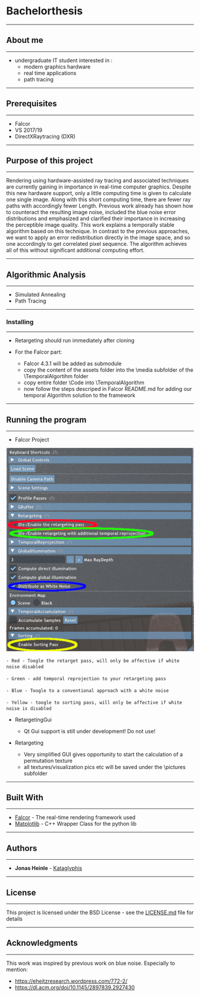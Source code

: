 # Bachelorthesis

--------
## About me
--------
 - undergraduate IT student interested in :
    - modern graphics hardware
    - real time applications 
    - path tracing

--------
## Prerequisites
--------

- Falcor 
- VS 2017/19
- DirectXRaytracing (DXR)

--------------------------
## Purpose of this project
--------------------------
Rendering using hardware-assisted ray tracing and associated techniques are currently gaining in importance in real-time computer graphics.
Despite this new hardware support, only a little computing time is given to calculate one
single image. Along with this short computing time, there are fewer ray paths with accordingly fewer
Length. Previous work already has shown how to counteract the resulting image noise,
included the blue noise error distributions and emphasized and clarified their importance in increasing the perceptible image quality.
This work explains a temporally stable algorithm based on this technique. In contrast to the previous approaches, we want to apply an error redistribution directly in the image space, and so one accordingly to get correlated pixel sequence. The algorithm achieves all of this without significant additional computing effort.
 
--------------------
## Algorithmic Analysis
--------------------
- Simulated Annealing
- Path Tracing

--------------------
### Installing
--------------------

- Retargeting should run immediately after cloning

- For the Falcor part:
    - Falcor 4.3.1 will be added as submodule
    - copy the content of the assets folder into the \media subfolder of the \TemporalAlgortihm folder
    - copy entire folder \Code into \TemporalAlgorithm
    - now follow the steps descriped in Falcor README.md for adding our temporal Algorithm solution to the framework 

--------------------
## Running the program
--------------------
- Falcor Project

![Get your shit together ... link your pictures right Jonas](Bilder/Anleitung.png?raw=true "UI")

    - Red - Toogle the retarget pass, will only be affective if white noise disabled

    - Green - add temporal reprojection to your retargeting pass 

    - Blue - Toogle to a conventional approach with a white noise 

    - Yellow - toogle to sorting pass, will only be affective if white noise is disabled 

- RetargetingGui

    - Qt Gui support is still under development! Do not use!

- Retargeting

    - Very simplified GUI gives opportunity to start the calculation of a permutation texture
    - all textures/visualization pics etc will be saved under the \pictures subfolder

--------------------
## Built With
--------------------

* [Falcor](https://developer.nvidia.com/falcor) - The real-time rendering framework used
* [Matplotlib](https://github.com/lava/matplotlib-cpp) - C++ Wrapper Class for the python lib

--------------------
## Authors
--------------------

* **Jonas Heinle** - [Kataglyphis](https://github.com/Kataglyphis)

--------------------
## License
--------------------

This project is licensed under the BSD License - see the [LICENSE.md](LICENSE.md) file for details

--------------------
## Acknowledgments
--------------------

This work was inspired by previous work on blue noise. Especially to mention:
* https://eheitzresearch.wordpress.com/772-2/
* https://dl.acm.org/doi/10.1145/2897839.2927430
